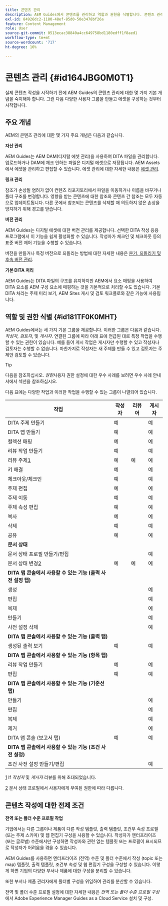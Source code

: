```yaml
---
title: 콘텐츠 관리
description: AEM Guides에서 콘텐츠를 관리하고 역할과 권한을 식별합니다. 콘텐츠 관리의 주요 개념과 전역 또는 폴더 수준 프로필 작업에 대해 알아봅니다.
exl-id: 84926dc2-1180-48ef-85d0-50e3478bf26a
feature: Content Management
role: User
source-git-commit: 0513ecac38840a4cc649758bd1180edff1f8aed1
workflow-type: tm+mt
source-wordcount: '717'
ht-degree: 10%

---
```


# 콘텐츠 관리 {#id164JBG0M0T1}

실제 콘텐츠 작성을 시작하기 전에 AEM Guides의 콘텐츠 관리에 대한 몇 가지 기본 개념을 숙지해야 합니다. 그런 다음 다양한 사용자 그룹을 만들고 에셋을 구성하는 것부터 시작합니다.

## 주요 개념

AEM의 콘텐츠 관리에 대한 몇 가지 주요 개념은 다음과 같습니다.

**자산 관리**

AEM Guides는 AEM DAM\(디지털 에셋 관리\)을 사용하여 DITA 파일을 관리합니다. 업로드하거나 DAM에 체크 인하는 파일은 디지털 에셋으로 저장됩니다. AEM Assets에서 에셋을 관리하고 편집할 수 있습니다. 에셋 관리에 대한 자세한 내용은 [에셋 관리](https://experienceleague.adobe.com/docs/experience-manager-cloud-service/content/assets/manage/manage-digital-assets.html?lang=en).

**링크 관리**

참조가 손상될 염려가 없이 컨텐츠 리포지토리에서 파일을 이동하거나 이름을 바꾸거나 폴더 구조를 변경합니다. 영향을 받는 콘텐츠에 대한 참조와 콘텐츠 간 참조는 모두 자동으로 업데이트됩니다. 다른 곳에서 참조되는 콘텐츠를 삭제할 때 의도하지 않은 손상을 방지하기 위해 경고를 받습니다.

**버전 관리**

AEM Guides는 디지털 에셋에 대한 버전 관리를 제공합니다. 선택한 DITA 작성 응용 프로그램에서 이 기능을 쉽게 활성화할 수 있습니다. 작성자가 체크인 및 체크아웃 등의 표준 버전 제어 기능을 수행할 수 있습니다.

버전을 만들거나 특정 버전으로 되돌리는 방법에 대한 자세한 내용은 [분기, 되돌리기 및 후속 버전 관리](web-editor-preview-topics.md#id193PG0Y051X).

**기본 DITA 처리**

AEM Guides는 DITA 파일의 구조를 유지하지만 AEM에서 요소 매핑을 사용하여 DITA 요소를 AEM 구성 요소에 매핑하는 것을 기본적으로 처리할 수도 있습니다. 기본 DITA 처리는 주제 미리 보기, AEM Sites 게시 및 검토 워크플로와 같은 기능에 사용됩니다.

## 역할 및 권한 식별 {#id181TF0K0MHT}

AEM Guides에서는 세 가지 기본 그룹을 제공합니다. 이러한 그룹은 다음과 같습니다. *작성자*, *검토자*, 및 *게시자*. 연결된 그룹에 따라 아래 표에 언급된 대로 특정 작업을 수행할 수 있는 권한이 있습니다. 예를 들어 게시 작업은 게시자만 수행할 수 있고 작성자나 검토자는 수행할 수 없습니다. 마찬가지로 작성자는 새 주제를 만들 수 있고 검토자는 주제만 검토할 수 있습니다.

>[!TIP]
>
> 다음을 참조하십시오. *권한*&#x200B;사용자 권한 설정에 대한 우수 사례를 보려면 우수 사례 안내서에서 섹션을 참조하십시오.

다음 표에는 다양한 작업과 이러한 작업을 수행할 수 있는 그룹이 나열되어 있습니다.

| 작업 | 작성자 | 리뷰어 | 게시자 |
|----|-------|---------|----------|
| DITA 주제 만들기 | 예 |   | 예 |
| DITA 맵 만들기 | 예 |   | 예 |
| 컬렉션 매핑 | 예 |   | 예 |
| 리뷰 작업 만들기 | 예 |   | 예 |
| 리뷰 주제[1](#fntarg_1) | 예 | 예 | 예 |
| 키 해결 | 예 |   | 예 |
| 체크아웃/체크인 | 예 |   | 예 |
| 주제 편집 | 예 |   | 예 |
| 주제 이동 | 예 |   | 예 |
| 주제 속성 편집 | 예 |   | 예 |
| 복사 | 예 |   | 예 |
| 삭제 | 예 |   | 예 |
| 공유 | 예 |   | 예 |
| **문서 상태** |
| 문서 상태 프로필 만들기/편집 |   |   | 예 |
| 문서 상태 변경[2](#fntarg_2) | 예 | 예 | 예 |
| **DITA 맵 콘솔에서 사용할 수 있는 기능 \(출력 사전 설정 탭\)** |
| 생성 |   |   | 예 |
| 편집 |   |   | 예 |
| 복제 |   |   | 예 |
| 만들기 |   |   | 예 |
| 사전 설정 삭제 |   |   | 예 |
| **DITA 맵 콘솔에서 사용할 수 있는 기능 \(출력 탭\)** |
| 생성된 출력 보기 | 예 |   | 예 |
| **DITA 맵 콘솔에서 사용할 수 있는 기능 \(항목 탭\)** |
| 리뷰 작업 만들기 | 예 |   | 예 |
| 편집 | 예 |   | 예 |
| **DITA 맵 콘솔에서 사용할 수 있는 기능 \(기준선 탭\)** |
| 만들기 |   |   | 예 |
| 편집 |   |   | 예 |
| 복제 |   |   | 예 |
| 제거 |   |   | 예 |
| DITA 맵 콘솔 \(보고서 탭\) | 예 |   | 예 |
| **DITA 맵 콘솔에서 사용할 수 있는 기능 \(조건 사전 설정\)** |
| 조건 사전 설정 만들기/편집 |   |   | 예 |

[1](#fnsrc_1) If *작성자* 및 *게시자* 리뷰를 위해 초대되었습니다.

[2](#fnsrc_2) 문서 상태 프로필에서 사용자에게 부여된 권한에 따라 다릅니다.

## 콘텐츠 작성에 대한 전제 조건

**전역 또는 폴더 수준 프로필 작업**

기업에서는 다른 그룹이나 제품이 다른 작성 템플릿, 출력 템플릿, 조건부 속성 프로필 \(또는 주제 스키마\) 및 웹 편집기 구성을 사용할 수 있습니다. 작성자가 엔터프라이즈 \(또는 글로벌\) 수준에서만 구성하면 작성자와 관련 없는 템플릿 또는 프로필이 표시되므로 작성자가 어려움을 겪을 수 있습니다.

AEM Guides를 사용하면 엔터프라이즈 \(전역\) 수준 및 폴더 수준에서 작성 \(topic 또는 map\) 템플릿, 출력 템플릿, 조건부 속성 및 웹 편집기 구성을 구성할 수 있습니다. 이렇게 하면 기업의 다양한 부서나 제품에 대한 구성을 분리할 수 있습니다.

또한 부서나 제품 관리자에게 폴더별 구성을 위임하여 관리를 분산할 수 있습니다.

전역 및 폴더 수준 프로필 설정에 대한 자세한 내용은 *전역 또는 폴더 수준 프로필 구성* 에서 Adobe Experience Manager Guides as a Cloud Service 설치 및 구성.
